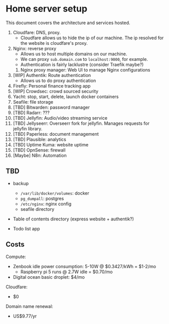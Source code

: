 # Home server setup

This document covers the architecture and services hosted.

1. Cloudfare: DNS, proxy.
   - Cloudfare allows us to hide the ip of our machine. The ip resolved for the website is cloudfare's proxy.
2. Nginx: reverse proxy
   - Allows us to host multiple domains on our machine.
   - We can proxy `sub.domain.com` to `localhost:9000`, for example.
   - Authentication is fairly lacklustre (consider Traefik maybe?)
   1. Nginx proxy manager: Web UI to manage Nginx configurations
3. [WIP] Authentik: Route authentication
   - Allows us to do proxy authentication
4. Firefly: Personal finance tracking app
5. [WIP] Crowdsec: crowd sourced security
6. Yacht: stop, start, delete, launch docker containers
7. Seafile: file storage
6. [TBD] Bitwarden: password manager
7. [TBD] Radarr: ???
8. [TBD] Jellyfin: Audio/video streaming service
9. [TBD] Jellyseerr: Overseerr fork for jellyfin. Manages requests for jellyfin library.
11. [TBD] Paperless: document management
12. [TBD] Plausible: analytics
14. [TBD] Uptime Kuma: website uptime
15. [TBD] OpnSense: firewall
16. [Maybe] N8n: Automation

## TBD

- backup 
   - `/var/lib/docker/volumes`: docker
   - `pg_dumpall`: postgres
   - `/etc/nginx`: nginx config
   - seafile directory

- Table of contents directory (express website + authentik?)
- Todo list app

## Costs

Compute:

- Zenbook idle power consumption: 5-10W @ $0.3427/kWh = $1-2/mo
  - Raspberry pi 5 runs @ 2.7W idle = $0.70/mo
- Digital ocean basic droplet: $4/mo

Cloudfare:

- $0

Domain name renewal:

- US$9.77/yr
